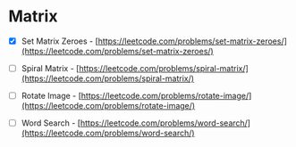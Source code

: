 # Matrix

* [x] Set Matrix Zeroes - [https://leetcode.com/problems/set-matrix-zeroes/](https://leetcode.com/problems/set-matrix-zeroes/)
* [ ] Spiral Matrix - [https://leetcode.com/problems/spiral-matrix/](https://leetcode.com/problems/spiral-matrix/)
* [ ] Rotate Image - [https://leetcode.com/problems/rotate-image/](https://leetcode.com/problems/rotate-image/)
* [ ] Word Search - [https://leetcode.com/problems/word-search/](https://leetcode.com/problems/word-search/)

